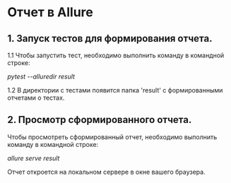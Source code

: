 # Отчет в Allure
## 1. Запуск тестов для формирования отчета.
1.1 Чтобы запустить тест, необходимо выполнить команду в командной строке:

_pytest --alluredir result_

1.2 В директории с тестами появится папка 'result' c формированными отчетами о тестах.
## 2. Просмотр сформированного отчета.
Чтобы просмотреть сформированный отчет, необходимо выполнить команду в командной строке:

_allure serve result_

Отчет откроется на локальном сервере в окне вашего браузера.
